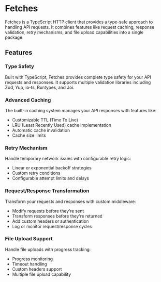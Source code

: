 # Fetches

Fetches is a TypeScript HTTP client that provides a type-safe approach to handling API requests. It combines features like request caching, response validation, retry mechanisms, and file upload capabilities into a single package.

## Features

### Type Safety

Built with TypeScript, Fetches provides complete type safety for your API requests and responses. It supports multiple validation libraries including Zod, Yup, io-ts, Runtypes, and Joi.

### Advanced Caching

The built-in caching system manages your API responses with features like:

- Customizable TTL (Time To Live)
- LRU (Least Recently Used) cache implementation
- Automatic cache invalidation
- Cache size limits

### Retry Mechanism

Handle temporary network issues with configurable retry logic:

- Linear or exponential backoff strategies
- Custom retry conditions
- Configurable attempt limits and delays

### Request/Response Transformation

Transform your requests and responses with custom middleware:

- Modify requests before they're sent
- Transform responses before they're returned
- Add custom headers or authentication
- Log or monitor request/response cycles

### File Upload Support

Handle file uploads with progress tracking:

- Progress monitoring
- Timeout handling
- Custom headers support
- Multiple file upload capability
